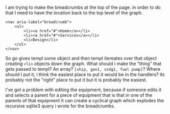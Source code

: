 I am trying to make the breadcrumbs at the top of the page.
in order to do that I need to have the location back to the top level of the graph.

    <nav aria-label="breadcrumb">
    	<ul>
    		<li><a href="#">Home</a></li>
    		<li><a href="#">Services</a></li>
    		<li>Design</li>
    	</ul>
    </nav>

So go gives templ some object and then templ itereates over that object creating `<li>` objects down the graph. What should i make the "thing" that gets passed to templ? An array? `[ship, gen1, ssdg1, fuel pump]`? Where should I put it, i think the easiest place to put it would be in the handlers? its probably not the "right" place to put it but it is probably the easiest.

I've got a problem with editing the equipment, because if someone edits it and selects a parent for a piece of equipment that is that in one of the parents of that equipment it can create a cyclical graph which explodes the recursive sqlite3 query i wrote for the breadcrumbs.
